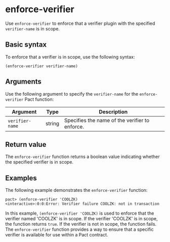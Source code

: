 # enforce-verifier

Use `enforce-verifier` to enforce that a verifier plugin with the specified `verifier-name` is in scope.

## Basic syntax

To enforce that a verifier is in scope, use the following syntax:

```pact
(enforce-verifier verifier-name)
```

## Arguments

Use the following argument to specify the `verifier-name` for the `enforce-verifier` Pact function:

| Argument    | Type   | Description                                     |
|-------------|--------|-------------------------------------------------|
| `verifier-name` | string | Specifies the name of the verifier to enforce.  |

## Return value

The `enforce-verifier` function returns a boolean value indicating whether the specified verifier is in scope.

## Examples

The following example demonstrates the `enforce-verifier` function:

```pact
pact> (enforce-verifier 'COOLZK)
<interactive>:0:0:Error: Verifier failure COOLZK: not in transaction
```

In this example, `(enforce-verifier 'COOLZK)` is used to enforce that the verifier named 'COOLZK' is in scope. 
If the verifier 'COOLZK' is in scope, the function returns `true`. 
If the verifier is not in scope, the function fails. 
The `enforce-verifier` function provides a way to ensure that a specific verifier is available for use within a Pact contract.
